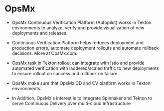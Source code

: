 # OpsMx

- OpsMx Continuous Verification Platform (Autopilot) works in Tekton environments to analyze, verify and provide visualization of new deployments and releases.

- Continuous Verification Platform helps reduces deployment and production errors, automate deployment rollouts and  automate rollback decisions. More at OpsMx.com.

- OpsMx task in Tekton rollout can integrate with Istio and provide automated verification with laddered/scaled traffic to new deployments to ensure rollout on success and rollback on failure

- OpsMx make sure that OpsMx CD and CV platform works in Tekton environments. 

- In Addition, OpsMx's interest is to integrate Spinnaker and Tekton to serve Continuous Delivery over multi-cloud Infrastructure 



